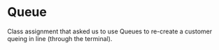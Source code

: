 # Queue

Class assignment that asked us to use Queues to re-create a customer queing in line (through the terminal).
